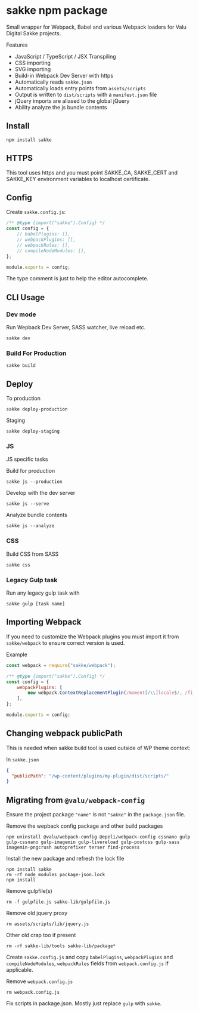 # sakke npm package

Small wrapper for Webpack, Babel and various Webpack loaders for Valu Digital
Sakke projects.

Features

-   JavaScript / TypeScript / JSX Transpiling
-   CSS importing
-   SVG importing
-   Build-in Webpack Dev Server with https
-   Automatically reads `sakke.json`
-   Automatically loads entry points from `assets/scripts`
-   Output is written to `dist/scripts` with a `manifest.json` file
-   jQuery imports are aliased to the global jQuery
-   Ability analyze the js bundle contents

## Install

```
npm install sakke
```

## HTTPS

This tool uses https and you must point SAKKE_CA, SAKKE_CERT and SAKKE_KEY
environment variables to localhost certificate.

## Config

Create `sakke.config.js`:

```js
/** @type {import("sakke").Config} */
const config = {
    // babelPlugins: [],
    // webpackPlugins: [],
    // webpackRules: [],
    // compileNodeModules: [],
};

module.exports = config;
```

The type comment is just to help the editor autocomplete.

## CLI Usage

### Dev mode

Run Wepback Dev Server, SASS watcher, live reload etc.

```
sakke dev
```

### Build For Production

```
sakke build
```

## Deploy

To production

```
sakke deploy-production
```

Staging

```
sakke deploy-staging
```

### JS

JS specific tasks

Build for production

```
sakke js --production
```

Develop with the dev server

```
sakke js --serve
```

Analyze bundle contents

```
sakke js --analyze
```

### CSS

Build CSS from SASS

```
sakke css
```

### Legacy Gulp task

Run any legacy gulp task with

```
sakke gulp [task name]
```

## Importing Webpack

If you need to customize the Webpack plugins you must import it from
`sakke/webpack` to ensure correct version is used.

Example

```js
const webpack = require("sakke/webpack");

/** @type {import("sakke").Config} */
const config = {
    webpackPlugins: [
        new webpack.ContextReplacementPlugin(/moment[/\\]locale$/, /fi|en/),
    ],
};

module.exports = config;
```

## Changing webpack publicPath

This is needed when sakke build tool is used outside of WP theme context:

In `sakke.json`

```json
{
  "publicPath": "/wp-content/plugins/my-plugin/dist/scripts/"
}

```

## Migrating from `@valu/webpack-config`

Ensure the project package `"name"` is not `"sakke"` in the `package.json` file.

Remove the wepback config package and other build packages

```
npm uninstall @valu/webpack-config @epeli/webpack-config cssnano gulp gulp-cssnano gulp-imagemin gulp-livereload gulp-postcss gulp-sass imagemin-pngcrush autoprefixer terser find-process
```

Install the new package and refresh the lock file

```
npm install sakke
rm -rf node_modules package-json.lock
npm install
```

Remove gulpfile(s)

```
rm -f gulpfile.js sakke-lib/gulpfile.js
```

Remove old jquery proxy

```
rm assets/scripts/lib/jquery.js
```

Other old crap too if present

```
rm -rf sakke-lib/tools sakke-lib/package*
```

Create `sakke.config.js` and copy `babelPlugins`, `webpackPlugins` and
`compileNodeModules`, `webpackRules` fields from `webpack.config.js` if
applicable.

Remove `webpack.config.js`

```
rm webpack.config.js
```

Fix scripts in package.json. Mostly just replace `gulp` with `sakke`.
